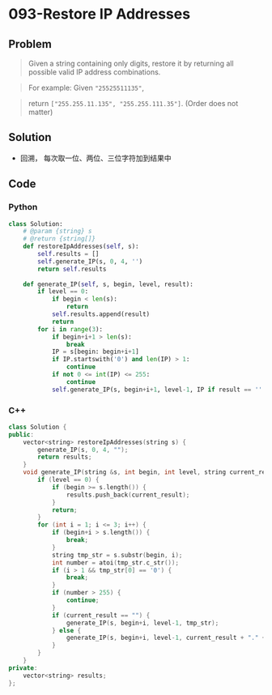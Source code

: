 # 093-Restore IP Addresses

## Problem

> Given a string containing only digits, restore it by returning all possible valid IP address combinations.

> For example:
Given `"25525511135"`,

> return `["255.255.11.135", "255.255.111.35"]`. (Order does not matter)

## Solution

- 回溯， 每次取一位、两位、三位字符加到结果中

## Code

### Python

```python
class Solution:
    # @param {string} s
    # @return {string[]}
    def restoreIpAddresses(self, s):
        self.results = []
        self.generate_IP(s, 0, 4, '')
        return self.results
    
    def generate_IP(self, s, begin, level, result):
        if level == 0:
            if begin < len(s):
                return
            self.results.append(result)
            return
        for i in range(3):
            if begin+i+1 > len(s):
                break
            IP = s[begin: begin+i+1]
            if IP.startswith('0') and len(IP) > 1:
                continue
            if not 0 <= int(IP) <= 255:
                continue
            self.generate_IP(s, begin+i+1, level-1, IP if result == '' else result + '.' + IP)        
```

### C++

```cpp
class Solution {
public:
    vector<string> restoreIpAddresses(string s) {
        generate_IP(s, 0, 4, "");
        return results;
    }
    void generate_IP(string &s, int begin, int level, string current_result) {
        if (level == 0) {
            if (begin >= s.length()) {
                results.push_back(current_result);
            }
            return;
        }
        for (int i = 1; i <= 3; i++) {
            if (begin+i > s.length()) {
                break;
            }
            string tmp_str = s.substr(begin, i);
            int number = atoi(tmp_str.c_str());
            if (i > 1 && tmp_str[0] == '0') {
                break;
            }
            if (number > 255) {
                continue;
            }
            if (current_result == "") {
                generate_IP(s, begin+i, level-1, tmp_str);
            } else {
                generate_IP(s, begin+i, level-1, current_result + "." + tmp_str);
            }
        }
    }
private:
    vector<string> results;
};
```